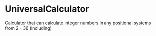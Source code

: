 # UniversalCalculator
Calculator that can calculate integer numbers in any positional systems from 2 - 36 (including)
